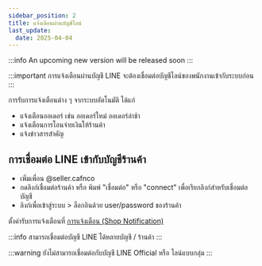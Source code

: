 ```yaml
---
sidebar_position: 2
title: แจ้งเตือนผ่านบัญชีไลน์
last_update:
  date: 2025-04-04
---
```


:::info
An upcoming new version will be released soon
:::

:::important
การแจ้งเตือนผ่านบัญชี LINE จะต้องเชื่อมต่อบัญชีไลน์ของพนักงานเข้ากับระบบก่อน
:::

การรับการแจ้งเตือนต่าง ๆ จากระบบอัตโนมัติ ได้แก่
- แจ้งเตือนออเดอร์ เช่น ออเดอร์ใหม่ ออเดอร์ล่าช้า 
- แจ้งเตือนการโอนจ่ายเงินให้ร้านค้า
- แจ้งข่าวสารสำคัญ

## การเชื่อมต่อ LINE เข้ากับบัญชีร้านค้า

- เพิ่มเพื่อน @seller.cafnco 
- กดลิงก์เชื่อมต่อร้านค้า หรือ พิมพ์ "เชื่อมต่อ" หรือ "connect" เพื่อเรียกลิงก์สำหรับเชื่อมต่อบัญชี 
- ลิงก์เพื่อเข้าสู่ระบบ > ล็อกอินด้วย user/password ของร้านค้า

ตั้งค่ารับการแจ้งเตือนที่ [การแจ้งเตือน (Shop Notification)](/shop/notification/shop-notification.md)

:::info
สามารถเชื่อมต่อบัญชี LINE ได้หลายบัญชี / ร้านค้า
:::

:::warning
ยังไม่สามารถเชื่อมต่อกับบัญชี LINE Official หรือ ไลน์แบบกลุ่ม
:::